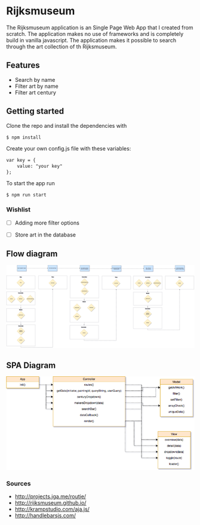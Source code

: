 # Rijksmuseum
The Rijksmuseum application is an Single Page Web App that I created from scratch. The application makes no use of frameworks and is completely build in vanilla javascript. The application makes it possible to search through the art collection of th Rijksmuseum. 

## Features
- Search by name 
- Filter art by name
- Filter art century

## Getting started

Clone the repo and install the dependencies with
```
$ npm install
```
Create your own config.js file with these variables:
```
var key = {
    value: "your key"
};

```
To start the app run
```
$ npm run start
```
### Wishlist
-  [ ] Adding more filter options
-  [ ] Store art in the database


## Flow diagram
![Flow Diagram](https://github.com/soraya2/minor-wafs/blob/master/rijksmuseum_app_userflow.png "Flow Diagram")

## SPA Diagram
![Flow Diagram](./rijksmuseum_appflow.png "Flow Diagram")

### Sources
- http://projects.jga.me/routie/
- http://rijksmuseum.github.io/
- http://krampstudio.com/aja.js/
- http://handlebarsjs.com/
